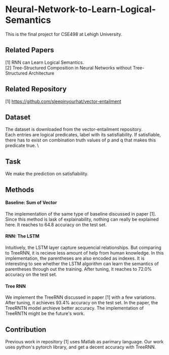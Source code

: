 # Neural-Network-to-Learn-Logical-Semantics
This is the final project for CSE498 at Lehigh University.
 
## Related Papers
[1] RNN can Learn Logical Semantics. \
[2] Tree-Structured Composition in Neural Networks without Tree-Structured Architecture

## Related Repository
[1] https://github.com/sleepinyourhat/vector-entailment

## Dataset
The dataset is downloaded from the vector-entailment repository. \
Each entries are logical predicates, label with its satisfiability. If satisfiable, there has to exist on combination truth values of p and q that makes this predicate true. \

## Task
We make the prediction on satisfiability.

## Methods

#### Baseline: Sum of Vector
The implementation of the same type of baseline discussed in paper [1]. Since this method is lask of explainability, nothing can really be explained here. It reaches to 64.8 accuracy on the test set.

#### RNN: The LSTM
Intuitively, the LSTM layer capture sequencial relationships. But comparing to TreeRNN, it is recieve less amount of help from human knowledge. In this implementation, the parentheses are also encoded as indexes. It is interesting to see whether the LSTM algorithm can learn the semantics of parentheses through out the training. After tuning, it reaches to 72.0% accuracy on the test set.

#### Tree RNN
We implement the TreeRNN discussed in paper [1] with a few variations. After tuning, it achieves 93.4% accuracy on the test set. In the paper, the TreeRNTN model archieve better accuracy. The implementation of TreeRNTN might be the future's work.

## Contribution
Previous work in repository [1] uses Matlab as parimary language. Our work uses python's pytorch library, and get a decent accuracy with TreeRNN. 
